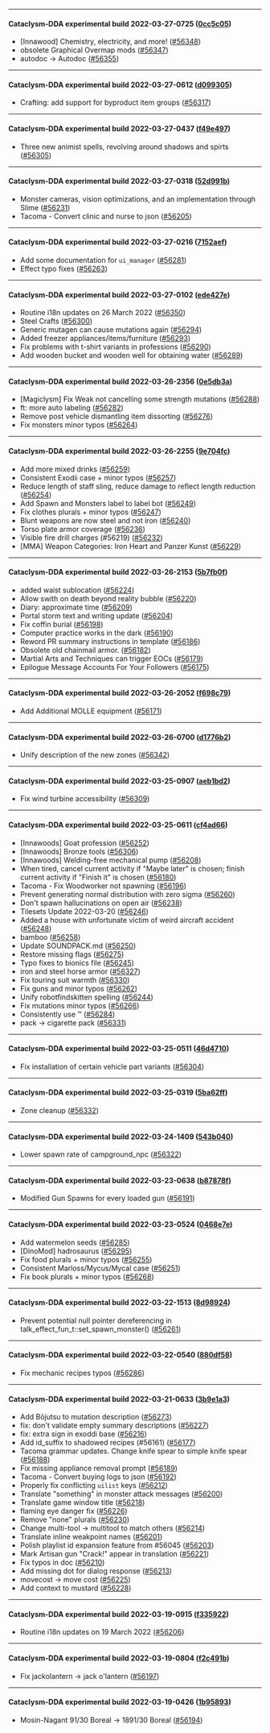 
---

#### Cataclysm-DDA experimental build 2022-03-27-0725 ([0cc5c05](https://github.com/CleverRaven/Cataclysm-DDA/releases/tag/cdda-experimental-2022-03-27-0725))

* [Innawood] Chemistry, electricity, and more! ([#56348](https://github.com/CleverRaven/Cataclysm-DDA/pull/56348))
* obsolete Graphical Overmap mods ([#56347](https://github.com/CleverRaven/Cataclysm-DDA/pull/56347))
* autodoc → Autodoc ([#56355](https://github.com/CleverRaven/Cataclysm-DDA/pull/56355))

---

#### Cataclysm-DDA experimental build 2022-03-27-0612 ([d099305](https://github.com/CleverRaven/Cataclysm-DDA/releases/tag/cdda-experimental-2022-03-27-0612))

* Crafting: add support for byproduct item groups ([#56317](https://github.com/CleverRaven/Cataclysm-DDA/pull/56317))

---

#### Cataclysm-DDA experimental build 2022-03-27-0437 ([f49e497](https://github.com/CleverRaven/Cataclysm-DDA/releases/tag/cdda-experimental-2022-03-27-0437))

* Three new animist spells, revolving around shadows and spirts ([#56305](https://github.com/CleverRaven/Cataclysm-DDA/pull/56305))

---

#### Cataclysm-DDA experimental build 2022-03-27-0318 ([52d991b](https://github.com/CleverRaven/Cataclysm-DDA/releases/tag/cdda-experimental-2022-03-27-0318))

* Monster cameras, vision optimizations, and an implementation through Slime ([#56231](https://github.com/CleverRaven/Cataclysm-DDA/pull/56231))
* Tacoma - Convert clinic and nurse to json ([#56205](https://github.com/CleverRaven/Cataclysm-DDA/pull/56205))

---

#### Cataclysm-DDA experimental build 2022-03-27-0216 ([7152aef](https://github.com/CleverRaven/Cataclysm-DDA/releases/tag/cdda-experimental-2022-03-27-0216))

* Add some documentation for `ui_manager` ([#56281](https://github.com/CleverRaven/Cataclysm-DDA/pull/56281))
* Effect typo fixes ([#56263](https://github.com/CleverRaven/Cataclysm-DDA/pull/56263))

---

#### Cataclysm-DDA experimental build 2022-03-27-0102 ([ede427e](https://github.com/CleverRaven/Cataclysm-DDA/releases/tag/cdda-experimental-2022-03-27-0102))

* Routine i18n updates on 26 March 2022 ([#56350](https://github.com/CleverRaven/Cataclysm-DDA/pull/56350))
* Steel Crafts ([#56300](https://github.com/CleverRaven/Cataclysm-DDA/pull/56300))
* Generic mutagen can cause mutations again ([#56294](https://github.com/CleverRaven/Cataclysm-DDA/pull/56294))
* Added freezer appliances/items/furniture ([#56293](https://github.com/CleverRaven/Cataclysm-DDA/pull/56293))
* Fix problems with t-shirt variants in professions ([#56290](https://github.com/CleverRaven/Cataclysm-DDA/pull/56290))
* Add wooden bucket and wooden well for obtaining water ([#56289](https://github.com/CleverRaven/Cataclysm-DDA/pull/56289))

---

#### Cataclysm-DDA experimental build 2022-03-26-2356 ([0e5db3a](https://github.com/CleverRaven/Cataclysm-DDA/releases/tag/cdda-experimental-2022-03-26-2356))

* [Magiclysm] Fix Weak not cancelling some strength mutations ([#56288](https://github.com/CleverRaven/Cataclysm-DDA/pull/56288))
* ft: more auto labeling ([#56282](https://github.com/CleverRaven/Cataclysm-DDA/pull/56282))
* Remove post vehicle dismantling item dissorting ([#56276](https://github.com/CleverRaven/Cataclysm-DDA/pull/56276))
* Fix monsters minor typos ([#56264](https://github.com/CleverRaven/Cataclysm-DDA/pull/56264))

---

#### Cataclysm-DDA experimental build 2022-03-26-2255 ([9e704fc](https://github.com/CleverRaven/Cataclysm-DDA/releases/tag/cdda-experimental-2022-03-26-2255))

* Add more mixed drinks ([#56259](https://github.com/CleverRaven/Cataclysm-DDA/pull/56259))
* Consistent Exodii case + minor typos ([#56257](https://github.com/CleverRaven/Cataclysm-DDA/pull/56257))
* Reduce length of staff sling, reduce damage to reflect length reduction ([#56254](https://github.com/CleverRaven/Cataclysm-DDA/pull/56254))
* Add Spawn and Monsters label to label bot ([#56249](https://github.com/CleverRaven/Cataclysm-DDA/pull/56249))
* Fix clothes plurals + minor typos ([#56247](https://github.com/CleverRaven/Cataclysm-DDA/pull/56247))
* Blunt weapons are now steel and not iron ([#56240](https://github.com/CleverRaven/Cataclysm-DDA/pull/56240))
* Torso plate armor coverage ([#56236](https://github.com/CleverRaven/Cataclysm-DDA/pull/56236))
* Visible fire drill charges (#56219) ([#56232](https://github.com/CleverRaven/Cataclysm-DDA/pull/56232))
* [MMA] Weapon Categories: Iron Heart and Panzer Kunst ([#56229](https://github.com/CleverRaven/Cataclysm-DDA/pull/56229))

---

#### Cataclysm-DDA experimental build 2022-03-26-2153 ([5b7fb0f](https://github.com/CleverRaven/Cataclysm-DDA/releases/tag/cdda-experimental-2022-03-26-2153))

* added waist sublocation ([#56224](https://github.com/CleverRaven/Cataclysm-DDA/pull/56224))
* Allow swith on death beyond reality bubble ([#56220](https://github.com/CleverRaven/Cataclysm-DDA/pull/56220))
* Diary: approximate time ([#56209](https://github.com/CleverRaven/Cataclysm-DDA/pull/56209))
* Portal storm text and writing update ([#56204](https://github.com/CleverRaven/Cataclysm-DDA/pull/56204))
* Fix coffin burial ([#56198](https://github.com/CleverRaven/Cataclysm-DDA/pull/56198))
* Computer practice works in the dark ([#56190](https://github.com/CleverRaven/Cataclysm-DDA/pull/56190))
* Reword PR summary instructions in template ([#56186](https://github.com/CleverRaven/Cataclysm-DDA/pull/56186))
* Obsolete old chainmail armor. ([#56182](https://github.com/CleverRaven/Cataclysm-DDA/pull/56182))
* Martial Arts and Techniques can trigger EOCs ([#56179](https://github.com/CleverRaven/Cataclysm-DDA/pull/56179))
* Epilogue Message Accounts For Your Followers ([#56175](https://github.com/CleverRaven/Cataclysm-DDA/pull/56175))

---

#### Cataclysm-DDA experimental build 2022-03-26-2052 ([f698c79](https://github.com/CleverRaven/Cataclysm-DDA/releases/tag/cdda-experimental-2022-03-26-2052))

* Add Additional MOLLE equipment ([#56171](https://github.com/CleverRaven/Cataclysm-DDA/pull/56171))

---

#### Cataclysm-DDA experimental build 2022-03-26-0700 ([d1776b2](https://github.com/CleverRaven/Cataclysm-DDA/releases/tag/cdda-experimental-2022-03-26-0700))

* Unify description of the new zones ([#56342](https://github.com/CleverRaven/Cataclysm-DDA/pull/56342))

---

#### Cataclysm-DDA experimental build 2022-03-25-0907 ([aeb1bd2](https://github.com/CleverRaven/Cataclysm-DDA/releases/tag/cdda-experimental-2022-03-25-0907))

* Fix wind turbine accessibility ([#56309](https://github.com/CleverRaven/Cataclysm-DDA/pull/56309))

---

#### Cataclysm-DDA experimental build 2022-03-25-0611 ([cf4ad66](https://github.com/CleverRaven/Cataclysm-DDA/releases/tag/cdda-experimental-2022-03-25-0611))

* [Innawoods] Goat profession ([#56252](https://github.com/CleverRaven/Cataclysm-DDA/pull/56252))
* [Innawoods] Bronze tools ([#56306](https://github.com/CleverRaven/Cataclysm-DDA/pull/56306))
* [Innawoods] Welding-free mechanical pump ([#56208](https://github.com/CleverRaven/Cataclysm-DDA/pull/56208))
* When tired, cancel current activity if "Maybe later" is chosen; finish current activity if "Finish it" is chosen ([#56180](https://github.com/CleverRaven/Cataclysm-DDA/pull/56180))
* Tacoma - Fix Woodworker not spawning ([#56196](https://github.com/CleverRaven/Cataclysm-DDA/pull/56196))
* Prevent generating normal distribution with zero sigma ([#56260](https://github.com/CleverRaven/Cataclysm-DDA/pull/56260))
* Don't spawn hallucinations on open air ([#56238](https://github.com/CleverRaven/Cataclysm-DDA/pull/56238))
* Tilesets Update 2022-03-20 ([#56246](https://github.com/CleverRaven/Cataclysm-DDA/pull/56246))
* Added a house with unfortunate victim of weird aircraft accident ([#56248](https://github.com/CleverRaven/Cataclysm-DDA/pull/56248))
* bamboo ([#56258](https://github.com/CleverRaven/Cataclysm-DDA/pull/56258))
* Update SOUNDPACK.md ([#56250](https://github.com/CleverRaven/Cataclysm-DDA/pull/56250))
* Restore missing flags ([#56275](https://github.com/CleverRaven/Cataclysm-DDA/pull/56275))
* Typo fixes to bionics file ([#56245](https://github.com/CleverRaven/Cataclysm-DDA/pull/56245))
* iron and steel horse armor ([#56327](https://github.com/CleverRaven/Cataclysm-DDA/pull/56327))
* Fix touring suit warmth ([#56330](https://github.com/CleverRaven/Cataclysm-DDA/pull/56330))
* Fix guns and minor typos ([#56262](https://github.com/CleverRaven/Cataclysm-DDA/pull/56262))
* Unify robotfindskitten spelling ([#56244](https://github.com/CleverRaven/Cataclysm-DDA/pull/56244))
* Fix mutations minor typos ([#56266](https://github.com/CleverRaven/Cataclysm-DDA/pull/56266))
* Consistently use ™ ([#56284](https://github.com/CleverRaven/Cataclysm-DDA/pull/56284))
* pack → cigarette pack ([#56331](https://github.com/CleverRaven/Cataclysm-DDA/pull/56331))

---

#### Cataclysm-DDA experimental build 2022-03-25-0511 ([46d4710](https://github.com/CleverRaven/Cataclysm-DDA/releases/tag/cdda-experimental-2022-03-25-0511))

* Fix installation of certain vehicle part variants ([#56304](https://github.com/CleverRaven/Cataclysm-DDA/pull/56304))

---

#### Cataclysm-DDA experimental build 2022-03-25-0319 ([5ba62ff](https://github.com/CleverRaven/Cataclysm-DDA/releases/tag/cdda-experimental-2022-03-25-0319))

* Zone cleanup ([#56332](https://github.com/CleverRaven/Cataclysm-DDA/pull/56332))

---

#### Cataclysm-DDA experimental build 2022-03-24-1409 ([543b040](https://github.com/CleverRaven/Cataclysm-DDA/releases/tag/cdda-experimental-2022-03-24-1409))

* Lower spawn rate of campground_npc ([#56322](https://github.com/CleverRaven/Cataclysm-DDA/pull/56322))

---

#### Cataclysm-DDA experimental build 2022-03-23-0638 ([b87878f](https://github.com/CleverRaven/Cataclysm-DDA/releases/tag/cdda-experimental-2022-03-23-0638))

* Modified Gun Spawns for every loaded gun ([#56191](https://github.com/CleverRaven/Cataclysm-DDA/pull/56191))

---

#### Cataclysm-DDA experimental build 2022-03-23-0524 ([0468e7e](https://github.com/CleverRaven/Cataclysm-DDA/releases/tag/cdda-experimental-2022-03-23-0524))

* Add watermelon seeds ([#56285](https://github.com/CleverRaven/Cataclysm-DDA/pull/56285))
* [DinoMod] hadrosaurus ([#56295](https://github.com/CleverRaven/Cataclysm-DDA/pull/56295))
* Fix food plurals + minor typos ([#56255](https://github.com/CleverRaven/Cataclysm-DDA/pull/56255))
* Consistent Marloss/Mycus/Mycal case ([#56251](https://github.com/CleverRaven/Cataclysm-DDA/pull/56251))
* Fix book plurals + minor typos ([#56268](https://github.com/CleverRaven/Cataclysm-DDA/pull/56268))

---

#### Cataclysm-DDA experimental build 2022-03-22-1513 ([8d98924](https://github.com/CleverRaven/Cataclysm-DDA/releases/tag/cdda-experimental-2022-03-22-1513))

* Prevent potential null pointer dereferencing in talk_effect_fun_t::set_spawn_monster() ([#56261](https://github.com/CleverRaven/Cataclysm-DDA/pull/56261))

---

#### Cataclysm-DDA experimental build 2022-03-22-0540 ([880df58](https://github.com/CleverRaven/Cataclysm-DDA/releases/tag/cdda-experimental-2022-03-22-0540))

* Fix mechanic recipes typos ([#56286](https://github.com/CleverRaven/Cataclysm-DDA/pull/56286))

---

#### Cataclysm-DDA experimental build 2022-03-21-0633 ([3b9e1a3](https://github.com/CleverRaven/Cataclysm-DDA/releases/tag/cdda-experimental-2022-03-21-0633))

* Add Bōjutsu to mutation description ([#56273](https://github.com/CleverRaven/Cataclysm-DDA/pull/56273))
* fix: don't validate empty summary descriptions ([#56227](https://github.com/CleverRaven/Cataclysm-DDA/pull/56227))
* fix: extra sign in exoddi base ([#56216](https://github.com/CleverRaven/Cataclysm-DDA/pull/56216))
* Add id_suffix to shadowed recipes (#56161) ([#56177](https://github.com/CleverRaven/Cataclysm-DDA/pull/56177))
* Tacoma grammar updates. Change knife spear to simple knife spear ([#56188](https://github.com/CleverRaven/Cataclysm-DDA/pull/56188))
* Fix missing appliance removal prompt ([#56189](https://github.com/CleverRaven/Cataclysm-DDA/pull/56189))
* Tacoma - Convert buying logs to json ([#56192](https://github.com/CleverRaven/Cataclysm-DDA/pull/56192))
* Properly fix conflicting `uilist` keys ([#56212](https://github.com/CleverRaven/Cataclysm-DDA/pull/56212))
* Translate "something" in monster attack messages ([#56200](https://github.com/CleverRaven/Cataclysm-DDA/pull/56200))
* Translate game window title ([#56218](https://github.com/CleverRaven/Cataclysm-DDA/pull/56218))
* flaming eye danger fix ([#56226](https://github.com/CleverRaven/Cataclysm-DDA/pull/56226))
* Remove "none" plurals ([#56230](https://github.com/CleverRaven/Cataclysm-DDA/pull/56230))
* Change multi-tool → multitool to match others ([#56214](https://github.com/CleverRaven/Cataclysm-DDA/pull/56214))
* Translate inline weakpoint names ([#56201](https://github.com/CleverRaven/Cataclysm-DDA/pull/56201))
* Polish playlist id expansion feature from #56045 ([#56203](https://github.com/CleverRaven/Cataclysm-DDA/pull/56203))
* Mark Artisan gun "Crack!" appear in translation ([#56221](https://github.com/CleverRaven/Cataclysm-DDA/pull/56221))
* Fix typos in doc ([#56210](https://github.com/CleverRaven/Cataclysm-DDA/pull/56210))
* Add missing dot for dialog response ([#56213](https://github.com/CleverRaven/Cataclysm-DDA/pull/56213))
* movecost → move cost ([#56225](https://github.com/CleverRaven/Cataclysm-DDA/pull/56225))
* Add context to mustard ([#56228](https://github.com/CleverRaven/Cataclysm-DDA/pull/56228))

---

#### Cataclysm-DDA experimental build 2022-03-19-0915 ([f335922](https://github.com/CleverRaven/Cataclysm-DDA/releases/tag/cdda-experimental-2022-03-19-0915))

* Routine i18n updates on 19 March 2022 ([#56206](https://github.com/CleverRaven/Cataclysm-DDA/pull/56206))

---

#### Cataclysm-DDA experimental build 2022-03-19-0804 ([f2c491b](https://github.com/CleverRaven/Cataclysm-DDA/releases/tag/cdda-experimental-2022-03-19-0804))

* Fix jackolantern → jack o'lantern ([#56197](https://github.com/CleverRaven/Cataclysm-DDA/pull/56197))

---

#### Cataclysm-DDA experimental build 2022-03-19-0426 ([1b95893](https://github.com/CleverRaven/Cataclysm-DDA/releases/tag/cdda-experimental-2022-03-19-0426))

* Mosin-Nagant 91/30 Boreal → 1891/30 Boreal ([#56194](https://github.com/CleverRaven/Cataclysm-DDA/pull/56194))
